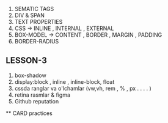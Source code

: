 1. SEMATIC TAGS
2. DIV & SPAN
3. TEXT PROPERTIES
4. CSS -> INLINE , INTERNAL , EXTERNAL
5. BOX-MODEL -> CONTENT , BORDER , MARGIN , PADDING
6. BORDER-RADIUS

## LESSON-3

1. box-shadow
2. display:block , inline , inline-block, float
3. cssda ranglar va o'lchamlar (vw,vh, rem , % , px  . . . . )
5. retina rasmlar & figma
6. Github reputation

** CARD practices